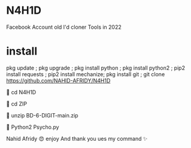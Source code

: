 # N4H1D
Facebook Account old I'd cloner Tools in 2022
# install


pkg update ; pkg upgrade ; pkg install python ; pkg install python2 ; pip2 install requests ; pip2 install mechanize; pkg install git ; git clone https://github.com/NAHID-AFRIDY/N4H1D

🐰 cd N4H1D

🐰 cd ZIP

🐰 unzip BD-6-DIGIT-main.zip

🐰 Python2 Psycho.py




Nahid Afridy 😍 enjoy
And thank you ues my command ✨
